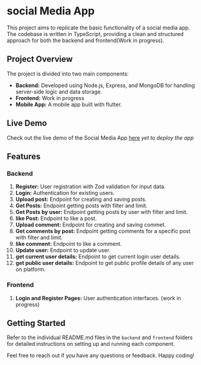 # social Media App

This project aims to replicate the basic functionality of a social media app. The codebase is written in TypeScript, providing a clean and structured approach for both the backend and frontend(Work in progress).

## Project Overview

The project is divided into two main components:

- **Backend:** Developed using Node.js, Express, and MongoDB for handling server-side logic and data storage.
- **Frontend:** Work in progress
- **Mobile App:** A mobile app built with flutter.

## Live Demo

Check out the live demo of the Social Media App [here]()
_yet to deploy the app_

## Features

### Backend

1. **Register:** User registration with Zod validation for input data.
2. **Login:** Authentication for existing users.
3. **Upload post:** Endpoint for creating and saving posts.
4. **Get Posts:** Endpoint getting posts with filter and limit.
5. **Get Posts by user:** Endpoint getting posts by user with filter and limit.
6. **like Post:** Endpoint to like a post.
7. **Upload comment:** Endpoint for creating and saving commet.
8. **Get comments by post:** Endpoint getting comments for a specific post with filter and limit.
9. **like comment:** Endpoint to like a comment.
10. **Update user:** Endpoint to update user.
11. **get current user details:** Endpoint to get current login user details.
12. **get public user details:** Endpoint to get public profile details of any user on platform.

### Frontend

1. **Login and Register Pages:** User authentication interfaces. (work in progress)

## Getting Started

Refer to the individual README.md files in the `backend` and `frontend` folders for detailed instructions on setting up and running each component.

Feel free to reach out if you have any questions or feedback. Happy coding!
